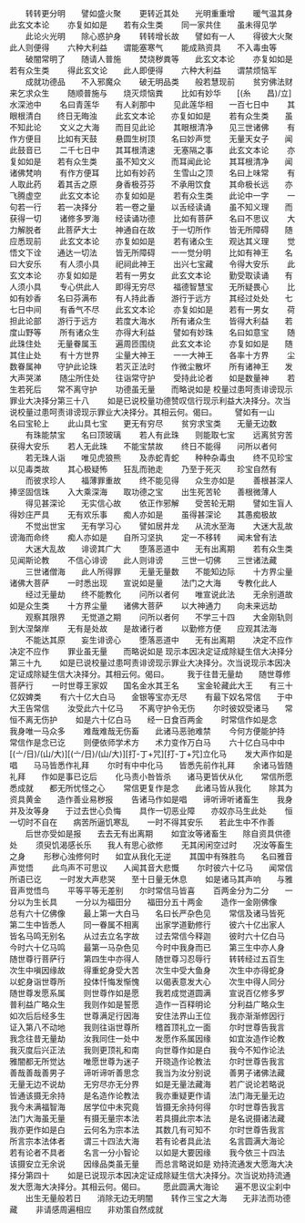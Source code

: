 <!-- { "loadSidebar": true } -->
　　转转更分明　　譬如盛火聚
　　更转近其处　　光明重重增
　　暖气温其身　　此玄文本论
　　亦复如如是　　若有众生类
　　同一家共住　　虽未得见学
　　此论火光明　　除心惑护身
　　转转增长故　　譬如有一人
　　得彼大火聚　　此人则便得
　　六种大利益　　谓能塞寒气
　　能成熟资具　　不入毒虫等
　　破闇常明了　　随请人普施
　　焚烧秽粪等　　此玄文本论
　　亦复如如是　　若有众生类
　　得此玄文论　　此人即便得
　　六种大利益　　谓禁烦恼军
　　成就功德品　　不入邪魔众
　　破无明品类　　般若慧现前
　　贫穷佛法财　　来乞求众生
　　随顺普施与　　烧灭烦恼粪
　　比如有妙华　　[(糸　　昌)/立]水深池中
　　名曰青莲华　　有人刹那中
　　见此莲华相　　一百七日中
　　其眼根清白　　终日无晦浊
　　此玄文本论　　亦复如如是
　　若有众生类　　虽不知此论
　　文义之大海　　而目见此论
　　其眼根清净　　见三世诸佛
　　有作方便目　　比如有天鼓
　　悬圆生树顶　　名曰妙声觉
　　无量天女子　　闻此鼓音已
　　二千七日中　　其耳根清速
　　无塞隔之事　　此玄文本论
　　亦复如如是　　若有众生类
　　虽不知文义　　而耳闻此论
　　其耳根清净　　闻诸佛梵响
　　有作方便耳　　比如有妙药
　　生雪山之顶　　名曰上味常
　　有人取此药　　着其舌之原
　　身香极芬芬　　不承用饮食
　　其命极长远　　亦飞腾虚空
　　此玄文本论　　亦复如如是
　　若有众生类　　此论中一字
　　一句若一行　　若一决择分
　　若一卷之量　　以舌经读诵
　　虽不知义理　　而获得一切
　　诸修多罗海　　经读诵功德
　　比如有菩萨　　名曰不思议
　　大力解脱者　　此菩萨大士
　　神通自在故　　于一切所作
　　皆无所障碍　　随应悉现前
　　此玄文本论　　亦复如如是
　　若有诸众生　　观达其义理
　　觉悟文下诠　　通达一切法
　　皆无所障碍　　一一觉分明
　　比如有神王　　名曰大安乐
　　有人须小具　　祀祠此神王
　　出兴七宝藏　　令得大安乐
　　此玄文本论　　亦复如如是
　　若有一男女　　此玄文本论
　　勤受取读诵　　有人须小具
　　专心供此人　　即得无穷尽
　　福德智慧宝　　无所疑畏心
　　比如有妙香　　名曰芬满布
　　有人持此香　　游行于远方
　　其经过处处　　七七日中间
　　有香气不尽　　此玄文本论
　　亦复如如是　　若有一男女
　　荷担此论部　　游行于远方
　　若度大海水　　所有诸众生
　　皆得大利益　　若度山野等
　　所有诸众生　　亦得大利益
　　譬如有妙珠　　名曰如意宝
　　随此珠住处　　无量眷属玉
　　遍周匝围绕　　此玄文本论
　　亦复如如是　　随其住止处
　　有十方世界　　尘量大神王
　　一一大神王　　各率十方界
　　尘数眷属神　　守护此论珠
　　若灭正法时　　作微尘散坏
　　所有诸神王　　发大声哭涕
　　随尘所住处　　往诣常守护
　　受持此论者　　如是数量神
　　若生若死后　　常不离守护
　　功德虽无量　　而略说如是
校量过患呵责诽谤现示罪业大决择分第三十八
　　如是已说校量功德赞叹信行现示利益大决择分。次当说校量过患呵责诽谤现示罪业大决择分。其相云何。偈曰。
　　譬如有一山　　名曰宝轮上
　　此山具七宝　　更无有穷尽
　　贫穷求宝类　　无量无边数
　　有珠能禁宝　　名曰顶玻璃
　　若人有此珠　　则能取七宝
　　远离贫穷苦　　获得大安乐
　　若人无此珠　　不能宝禁故
　　终日不能得　　问所以者何
　　若无珠人诣　　唯见虎狼熊
　　及赤蛇青蛇　　种种杂毒虫
　　终不见珍宝　　以见毒类故
　　其心极疑怖　　狂乱而驰走
　　乃至于死灭　　珍宝自然有
　　而彼求珍人　　福薄罪重故
　　终不能见得　　众生亦如是
　　善根甚深人　　捧坚固信珠
　　入大乘深海　　取功德之宝
　　出生死苦轮　　善根微薄人
　　得见甚深论　　无实信心故
　　依正作邪解　　受苦轮无期
　　譬如生盲人　　得妙庄严具
　　无有欢乐事　　痴人亦如是
　　虽得甚深论　　其愚痴极故
　　不觉出世宝　　无有学习心
　　譬如居井龙　　从流水至海
　　大迷大乱故　　谤海而命终
　　痴人亦如是　　自所习坚执
　　定一不移转　　闻未曾有法
　　大迷大乱故　　诽谤其广大
　　堕落恶道中　　无有出离期
　　若有众生类　　见闻斯论教
　　不信心诽谤　　此人则诽谤
　　三世一切佛　　三世诸法藏
　　三世诸僧海　　此人所得罪
　　无量无量数　　不能知边际
　　十方界尘量　　诸佛大菩萨
　　一时悉出现　　宣说如是量
　　法门之大海　　专教化此人
　　经过无量劫　　终不能教化
　　问所以者何　　唯宣说此法
　　无余别道故　　如是众生类
　　十方界尘量　　诸佛大菩萨
　　以大神通力　　向未来远劫
　　观察其限界　　无觉道之期
　　问所以者何　　不学三十四
　　大金刚轨则　　到大涅槃岸
　　无有是处故　　是故诸行者
　　以勤修方便　　应观其法海
　　不能达其原　　妄生诽谤心
　　堕落恶道中　　无有出离期
　　决定不应作　　决定不应作
　　罪业虽无量　　而略说如是
现示本因决定证成除疑生信大决择分第三十九
　　如是已说校量过患呵责诽谤现示罪业大决择分。次当说现示本因决定证成除疑生信大决择分。其相云何。偈曰。
　　我于往昔无量劫　　随世尊修菩萨行
　　一时世尊王家奴　　国名金水其王名
　　宝金轮藏此大王　　有三十亿奴婢类
　　有六十亿大白马　　金银等宝亦无尽
　　有最下奴名常信　　于中大王告常信
　　汝受此六十亿马　　不离守护令无伤
　　尔时彼奴受诸马　　常恒不离无伤护
　　如是六十亿白马　　经一日食百两金
　　时常信作如是念　　我身唯一马众多
　　难哉难哉无伤畜　　此诸马恶驰难禁
　　今何方便能护持　　常信作是念已讫
　　则便依师学术方　　术力变作万白马
　　六十亿白马中中　　[(〦/日)/(山/大)][(〦/日)/(山/大)][打-丁+咒][打-丁+咒]立化马
　　发大声作如是唱　　马马皆悉作礼拜
　　尔时有中中化马　　皆悉先前作礼拜
　　余诸马皆随礼拜　　作如是事已讫后
　　化马责小咎皆杀　　诸马更皆伏从化
　　常信所愿悉成就　　都无所忧怪之心
　　常信更复作是念　　此诸马皆从我化
　　除其为资具黄金　　造作善业易秽报
　　告诸马作如是唱　　谛听谛听诸畜生
　　我身并及汝等身　　于过去世心负悔
　　具作一切恶业障　　亦奴亦马生此处
　　恒一切时不自在　　病苦所逼饥寒乱
　　一时不得其安乐　　若此生中不作善
　　后世亦受如是报　　去去无有出离期
　　如宜汝等诸畜生　　除自资具供德处
　　须臾饥渴感长乐　　我人有思心欲修
　　无其闲闲空过时　　况汝等畜生之身
　　形秽心浊修何时　　如宜从我化无逆
　　其国中有殊胜鸟　　名曰雅音声觉悟
　　此鸟声不可思议　　人闻其音大悲慨
　　尔时彼六十亿马　　闻常信所语已讫
　　一时发大声悲哭　　至十日量无休息
　　如是诸马其声响　　与雅音声觉悟鸟
　　平等平等无差别　　尔时常信马皆喜
　　百两金分为二分　　一分以为生长具
　　一分以为福田分　　福田分五十两金
　　造作一金刚佛像　　总有六十亿佛像
　　最上第一大白马　　名曰长严杂色见
　　常信及诸马皆死　　第二生中皆悉人
　　同一眷属不相离　　出家学道勤修行
　　彼六十亿出家人　　皆名马鸣无别名
　　从过去立名字故　　过去常信今释迦
　　彼时六十亿白马　　今时六十亿马鸣
　　最第一马杂色见　　今时中我身而已
　　第三生中亦人身　　随世尊行菩萨行
　　第四生中亦得人　　随世尊习忍辱行
　　转转经过五百生　　次生中嗔因缘故
　　得重蛇身受大苦　　次生中受大鱼身
　　次生中亦得蛇身　　以蛇身诣世尊所
　　投体忏悔发惭愧　　以偈表意发大心
　　次生中得人同分　　随世尊发愿系属
　　则世尊作如是愿　　我若成觉道圆满
　　宣说百亿修多罗　　普利益广略众生
　　我则作如是誓愿　　造作一百释明论
　　分利益广略众生　　如次后后经多生
　　世尊满足行因海　　安住法界山王位
　　我亦渐渐修因行　　证入第八不动地
　　我则往诣世尊所　　稽首顶礼立一面
　　尔时世尊告我言　　我念往昔无量劫
　　汝我同住一处中　　发愿作系属因缘
　　如宜汝造作论教　　我灭度后兴正法
　　我则更顶礼和南　　向世尊作如是白
　　我今不知作论法　　雅闇都无所觉达
　　唯愿世尊为迷子　　开晓造作论教法
　　尔时世尊告我言　　善哉善哉善男子
　　谛听谛听善思念　　我当为汝分别说
　　善男子诸佛法藏　　无量无边不说劫
　　无穷尽亦无分界　　如是无量法藏海
　　若广说论若略说　　皆通该摄无余持
　　是名造作论教法　　我亦重疑更作请
　　法门海无量无边　　我今未满福智海
　　居学位中未究竟　　皆摄无余持何得
　　尔时世尊告我言　　法门大海虽无量
　　有摄无量宗本法　　若具摄此宗本法
　　是名说摄诸法藏　　我亦更作如是白
　　云何名为宗本法　　其数几有可知不
　　尔时世尊告我言　　所言宗本法体者
　　谓三十四法大海　　若有论者具此法
　　名言圆满大海论　　若有论者不具者
　　名言一分小智论　　以如是大要因缘
　　我今依三十四法　　该摄安立无余说
　　因缘品类虽无量　　而总言略说如是
劝持流通发大愿海大决择分第四十
　　如是已说现示本因决定证成除疑生信大决择分。次当说劝持流通发大愿海大决择分。其相云何。偈曰。
　　愿此圆满大海论　　遍不思议尘刹中
　　出生无量般若日　　消除无边无明闇
　　转作三宝之大海　　无非法而功德藏
　　非请感周遍相应　　非劝策自然成就

